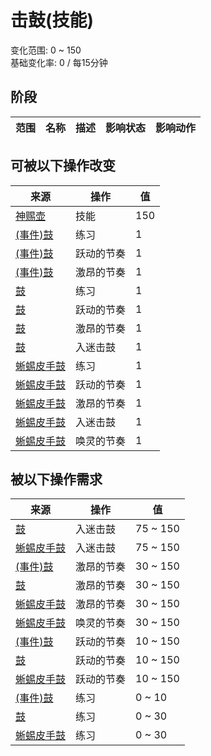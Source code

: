 # 击鼓(技能)  
变化范围: 0 ~ 150  
基础变化率: 0 / 每15分钟  
## 阶段  
范围  |  名称  |  描述  |  影响状态  |  影响动作  
----  |  ----  |  ----  |  ----  |  ----  
## 可被以下操作改变  
来源  |  操作  |  值  
----  |  ----  |  ----  
[神赐壶](CoconutFlaskAmbrosia.md)  |  技能  |  150  
[(事件)鼓](Event_DrumMenu.md)  |  练习  |  1  
[(事件)鼓](Event_DrumMenu.md)  |  跃动的节奏  |  1  
[(事件)鼓](Event_DrumMenu.md)  |  激昂的节奏  |  1  
[鼓](Drum.md)  |  练习  |  1  
[鼓](Drum.md)  |  跃动的节奏  |  1  
[鼓](Drum.md)  |  激昂的节奏  |  1  
[鼓](Drum.md)  |  入迷击鼓  |  1  
[蜥蜴皮手鼓](LizardDrum.md)  |  练习  |  1  
[蜥蜴皮手鼓](LizardDrum.md)  |  跃动的节奏  |  1  
[蜥蜴皮手鼓](LizardDrum.md)  |  激昂的节奏  |  1  
[蜥蜴皮手鼓](LizardDrum.md)  |  入迷击鼓  |  1  
[蜥蜴皮手鼓](LizardDrum.md)  |  唤灵的节奏  |  1  
## 被以下操作需求  
来源  |  操作  |  值  
----  |  ----  |  ----  
[鼓](Drum.md)  |  入迷击鼓  |  75 ~ 150  
[蜥蜴皮手鼓](LizardDrum.md)  |  入迷击鼓  |  75 ~ 150  
[(事件)鼓](Event_DrumMenu.md)  |  激昂的节奏  |  30 ~ 150  
[鼓](Drum.md)  |  激昂的节奏  |  30 ~ 150  
[蜥蜴皮手鼓](LizardDrum.md)  |  激昂的节奏  |  30 ~ 150  
[蜥蜴皮手鼓](LizardDrum.md)  |  唤灵的节奏  |  30 ~ 150  
[(事件)鼓](Event_DrumMenu.md)  |  跃动的节奏  |  10 ~ 150  
[鼓](Drum.md)  |  跃动的节奏  |  10 ~ 150  
[蜥蜴皮手鼓](LizardDrum.md)  |  跃动的节奏  |  10 ~ 150  
[(事件)鼓](Event_DrumMenu.md)  |  练习  |  0 ~ 10  
[鼓](Drum.md)  |  练习  |  0 ~ 30  
[蜥蜴皮手鼓](LizardDrum.md)  |  练习  |  0 ~ 30  
